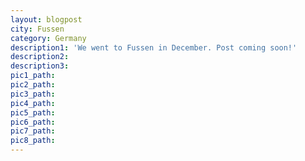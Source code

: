 ```yaml
---
layout: blogpost
city: Fussen
category: Germany
description1: 'We went to Fussen in December. Post coming soon!'
description2:
description3:
pic1_path:
pic2_path:
pic3_path:
pic4_path:
pic5_path:
pic6_path:
pic7_path:
pic8_path:
---
```

